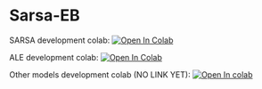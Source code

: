 # Sarsa-EB
 
SARSA development colab: <a href="https://colab.research.google.com/drive/1lAd7wfX4nqvz_2pHlilDo3AOZfx5Uga6#scrollTo=WMeWJRRueo1t" target="_parent"><img src="https://colab.research.google.com/assets/colab-badge.svg" alt="Open In Colab"/></a>

ALE development colab: <a href="https://colab.research.google.com/github/Tinynja/Sarsa-phi-EB/blob/main/ALE_Framework_Tests.ipynb" target="_parent"><img src="https://colab.research.google.com/assets/colab-badge.svg" alt="Open In Colab"/></a>

Other models development colab (NO LINK YET): <a href="" target="_parent"><img src="https://colab.research.google.com/assets/colab-badge.svg" alt="Open In colab"/></a>
